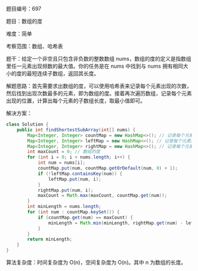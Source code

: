题目编号：697

题目：数组的度

难度：简单

考察范围：数组、哈希表

题干：给定一个非空且只包含非负数的整数数组 nums，数组的度的定义是指数组里任一元素出现频数的最大值。你的任务是在 nums 中找到与 nums 拥有相同大小的度的最短连续子数组，返回其长度。

解题思路：首先需要求出数组的度，可以使用哈希表来记录每个元素出现的次数，然后找到出现次数最多的元素，即为数组的度。接着再次遍历数组，记录每个元素出现的位置，计算出每个元素的子数组长度，取最小值即可。

解决方案：

```java
class Solution {
    public int findShortestSubArray(int[] nums) {
        Map<Integer, Integer> countMap = new HashMap<>(); // 记录每个元素出现的次数
        Map<Integer, Integer> leftMap = new HashMap<>(); // 记录每个元素第一次出现的位置
        Map<Integer, Integer> rightMap = new HashMap<>(); // 记录每个元素最后一次出现的位置
        int maxCount = 0; // 数组的度
        for (int i = 0; i < nums.length; i++) {
            int num = nums[i];
            countMap.put(num, countMap.getOrDefault(num, 0) + 1);
            if (!leftMap.containsKey(num)) {
                leftMap.put(num, i);
            }
            rightMap.put(num, i);
            maxCount = Math.max(maxCount, countMap.get(num));
        }
        int minLength = nums.length;
        for (int num : countMap.keySet()) {
            if (countMap.get(num) == maxCount) {
                minLength = Math.min(minLength, rightMap.get(num) - leftMap.get(num) + 1);
            }
        }
        return minLength;
    }
}
```

算法复杂度：时间复杂度为 O(n)，空间复杂度为 O(n)。其中 n 为数组的长度。